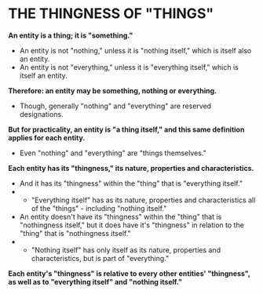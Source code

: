 # THE THINGNESS OF "THINGS"

**An entity is a thing; it is "something."**
* An entity is not "nothing," unless it is "nothing itself," which is itself also an entity.
* An entity is not "everything," unless it is "everything itself," which is itself an entity.

**Therefore: an entity may be something, nothing or everything.**
* Though, generally "nothing" and "everything" are reserved designations.

**But for practicality, an entity is "a thing itself," and this same definition applies for each entity.**
* Even "nothing" and "everything" are "things themselves."

**Each entity has its "thingness," its nature, properties and characteristics.**
* And it has its "thingness" within the "thing" that is "everything itself."
* * "Everything itself" has as its nature, properties and characteristics all of the "things" - including "nothing itself."
* An entity doesn't have its "thingness" within the "thing" that is "nothingness itself," but it does have it's "thingness" in relation to the "thing" that is "nothingness itself."
* * "Nothing itself" has only itself as its nature, properties and characteristics, but is part of "everything."

**Each entity's "thingness" is relative to every other entities' "thingness", as well as to "everything itself" and "nothing itself."** 

